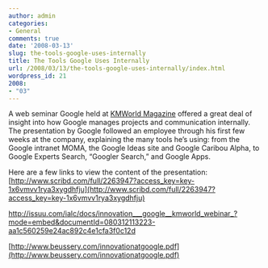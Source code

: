```yaml
---
author: admin
categories:
- General
comments: true
date: '2008-03-13'
slug: the-tools-google-uses-internally
title: The Tools Google Uses Internally
url: /2008/03/13/the-tools-google-uses-internally/index.html
wordpress_id: 21
2008:
- "03"
---
```



A web seminar Google held at [KMWorld Magazine](http://www.kmworld.com/webinars/details.aspx?eventid=276) offered a great deal of insight into how Google manages projects and communication internally. The presentation by Google followed an employee through his first few weeks at the company, explaining the many tools he’s using: from the Google intranet MOMA, the Google Ideas site and Google Caribou Alpha, to Google Experts Search, “Googler Search,” and Google Apps.

Here are a few links to view the content of the presentation:
[http://www.scribd.com/full/2263947?access_key=key-1x6vmvv1rya3xygdhfju](http://www.scribd.com/full/2263947?access_key=key-1x6vmvv1rya3xygdhfju)

[http://issuu.com/ialc/docs/innovation___google__kmworld_webinar_? mode=embed&documentId=080312113223-aa1c560259e24ac892c4e1cfa3f0c12d](http://issuu.com/ialc/docs/innovation___google__kmworld_webinar_?mode=embed&documentId=080312113223-aa1c560259e24ac892c4e1cfa3f0c12d)

[http://www.beussery.com/innovationatgoogle.pdf](http://www.beussery.com/innovationatgoogle.pdf)
